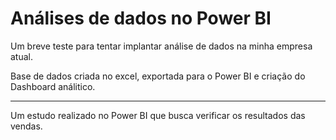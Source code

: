 # Análises de dados no Power BI

Um breve teste para tentar implantar análise de dados na minha empresa atual.

Base de dados criada no excel, exportada para o Power BI e criação do Dashboard análitico.

------------------------------------------------------------------------------------------------------------------------------------------------------------------------------------------------------------------------

Um estudo realizado no Power BI que busca verificar os resultados das vendas.
